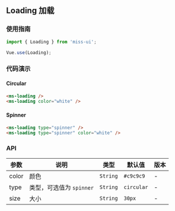 ## Loading 加载

### 使用指南
``` javascript
import { Loading } from 'miss-ui';

Vue.use(Loading);
```

### 代码演示

#### Circular

```html
<ms-loading />
<ms-loading color="white" />
```

#### Spinner

```html
<ms-loading type="spinner" />
<ms-loading type="spinner" color="white" />
```

### API

| 参数 | 说明 | 类型 | 默认值 | 版本 |
|------|------|------|------|------|
| color | 颜色 | `String` | `#c9c9c9` | - |
| type | 类型，可选值为 `spinner` | `String` | `circular` | - |
| size | 大小 | `String` | `30px` | - |
